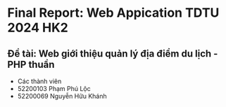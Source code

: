 # Final Report: Web Appication TDTU 2024 HK2

## Đề tài: Web giới thiệu quản lý địa điểm du lịch - PHP thuần

- Các thành viên
- 52200103 Phạm Phú Lộc
- 52200069 Nguyễn Hữu Khánh

